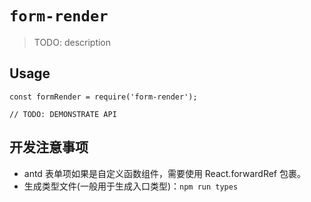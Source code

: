 # `form-render`

> TODO: description

## Usage

```
const formRender = require('form-render');

// TODO: DEMONSTRATE API
```

## 开发注意事项
- antd 表单项如果是自定义函数组件，需要使用 React.forwardRef 包裹。
- 生成类型文件(一般用于生成入口类型)：`npm run types`


